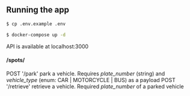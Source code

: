 ## Running the app

```bash
$ cp .env.example .env
```

```bash
$ docker-compose up -d
```

API is available at localhost:3000

#### /spots/
POST '/park' park a vehicle. Requires *plate_number* (string) and *vehicle_type* (enum: CAR | MOTORCYCLE | BUS) as a payload
POST '/retrieve' retrieve a vehicle. Required *plate_number* of a parked vehicle
